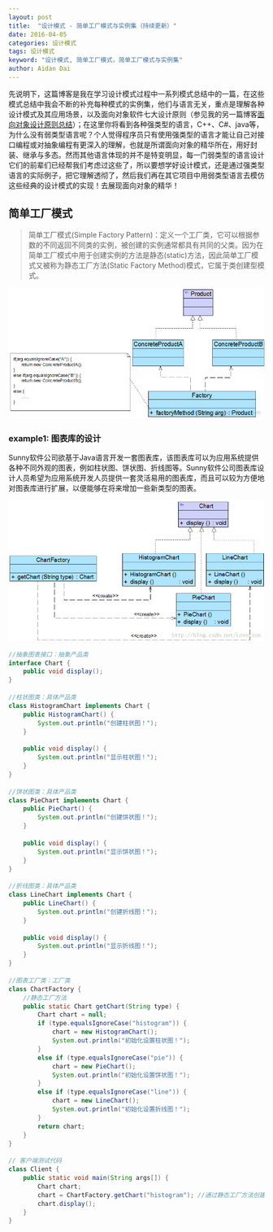 ```yaml
---
layout: post
title:  "设计模式 - 简单工厂模式与实例集（持续更新）"
date: 2016-04-05
categories: 设计模式
tags: 设计模式
keyword: "设计模式, 简单工厂模式，简单工厂模式与实例集"
author: Aidan Dai
---
```


先说明下，这篇博客是我在学习设计模式过程中一系列模式总结中的一篇，在这些模式总结中我会不断的补充每种模式的实例集，他们与语言无关，重点是理解各种设计模式及其应用场景，以及面向对象软件七大设计原则（参见我的另一篇博客[面向对象设计原则总结](/archives/summary-of-object-oriented-design-principle)）；在这里你将看到各种强类型的语言，C++、C#、java等，为什么没有弱类型语言呢？个人觉得程序员只有使用强类型的语言才能让自己对接口编程或对抽象编程有更深入的理解，也就是所谓面向对象的精华所在，用好封装、继承与多态。然而其他语言体现的并不是特变明显，每一门弱类型的语言设计它们的前辈们已经帮我们考虑过这些了，所以要想学好设计模式，还是通过强类型语言的实际例子，把它理解透彻了，然后我们再在其它项目中用弱类型语言去模仿这些经典的设计模式的实现！去展现面向对象的精华！

## 简单工厂模式

>简单工厂模式(Simple Factory Pattern)：定义一个工厂类，它可以根据参数的不同返回不同类的实例，被创建的实例通常都具有共同的父类。因为在简单工厂模式中用于创建实例的方法是静态(static)方法，因此简单工厂模式又被称为静态工厂方法(Static Factory Method)模式，它属于类创建型模式。

![easy-factory-uml](/asset/images/article/easy-factory-uml.jpg)

### example1: 图表库的设计

Sunny软件公司欲基于Java语言开发一套图表库，该图表库可以为应用系统提供各种不同外观的图表，例如柱状图、饼状图、折线图等。Sunny软件公司图表库设计人员希望为应用系统开发人员提供一套灵活易用的图表库，而且可以较为方便地对图表库进行扩展，以便能够在将来增加一些新类型的图表。

![图表库的设计](/asset/images/article/easy-factory-example1.jpg)

```java
//抽象图表接口：抽象产品类  
interface Chart {  
    public void display();  
}  

//柱状图类：具体产品类  
class HistogramChart implements Chart {  
    public HistogramChart() {  
        System.out.println("创建柱状图！");  
    }  

    public void display() {  
        System.out.println("显示柱状图！");  
    }  
}  

//饼状图类：具体产品类  
class PieChart implements Chart {  
    public PieChart() {  
        System.out.println("创建饼状图！");  
    }  

    public void display() {  
        System.out.println("显示饼状图！");  
    }  
}  

//折线图类：具体产品类  
class LineChart implements Chart {  
    public LineChart() {  
        System.out.println("创建折线图！");  
    }  

    public void display() {  
        System.out.println("显示折线图！");  
    }  
}  

//图表工厂类：工厂类  
class ChartFactory {  
    //静态工厂方法  
    public static Chart getChart(String type) {  
        Chart chart = null;  
        if (type.equalsIgnoreCase("histogram")) {  
            chart = new HistogramChart();  
            System.out.println("初始化设置柱状图！");  
        }  
        else if (type.equalsIgnoreCase("pie")) {  
            chart = new PieChart();  
            System.out.println("初始化设置饼状图！");  
        }  
        else if (type.equalsIgnoreCase("line")) {  
            chart = new LineChart();  
            System.out.println("初始化设置折线图！");              
        }  
        return chart;  
    }  
}  

// 客户端测试代码
class Client {  
    public static void main(String args[]) {  
        Chart chart;  
        chart = ChartFactory.getChart("histogram"); //通过静态工厂方法创建产品  
        chart.display();  
    }  
}  
```